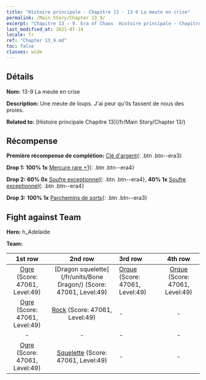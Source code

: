 ```yaml
---
title: "Histoire principale - Chapitre 13 - 13-9 La meute en crise"
permalink: /Main Story/Chapter 13_9/
excerpt: "Chapitre 13 - 9. Era of Chaos  Histoire principale - Chapitre 13_9. 13-9 La meute en crise"
last_modified_at: 2021-07-14
locale: fr
ref: "Chapter 13_9.md"
toc: false
classes: wide
---
```


## Détails

 **Nom:** 13-9 La meute en crise

 **Description:** Une meute de loups. J'ai peur qu'ils fassent de nous des proies.

 **Related to:** [Histoire principale Chapitre 13](/fr/Main Story/Chapter 13/)

## Récompense

 **Première récompense de complétion:** [Clé d'argent](/ItemsFR/con_693/){: .btn .btn--era3}

 **Drop 1:** **100% 1x** [Mercure rare +1](/ItemsFR/mat_42/){: .btn .btn--era4}

 **Drop 2:** **60% 0x** [Soufre exceptionnel](/ItemsFR/mat_36/){: .btn .btn--era4}, **40% 1x** [Soufre exceptionnel](/ItemsFR/mat_36/){: .btn .btn--era4}

 **Drop 3:** **100% 1x** [Parchemins de sorts](/ItemsFR/con_694/){: .btn .btn--era3}


## Fight against Team
 **Hero:** h_Adelaide

 **Team:**


  | 1st row | 2nd row | 3rd row | 4th row |
  |:----:|:----:|:----|:----:|
  | [Ogre](/fr/units/Ogre/) (Score: 47061, Level:49)  | [Dragon squelette](/fr/units/Bone Dragon/) (Score: 47061, Level:49)  | [Orque](/fr/units/Orc/) (Score: 47061, Level:49)  | [Orque](/fr/units/Orc/) (Score: 47061, Level:49)  |
  | [Ogre](/fr/units/Ogre/) (Score: 47061, Level:49)  | [Rock](/fr/units/Roc/) (Score: 47061, Level:49)  | - | - |
  | - | - | - | - |
  | [Ogre](/fr/units/Ogre/) (Score: 47061, Level:49)  | [Squelette](/fr/units/Skeleton/) (Score: 47061, Level:49)  | - | - |


